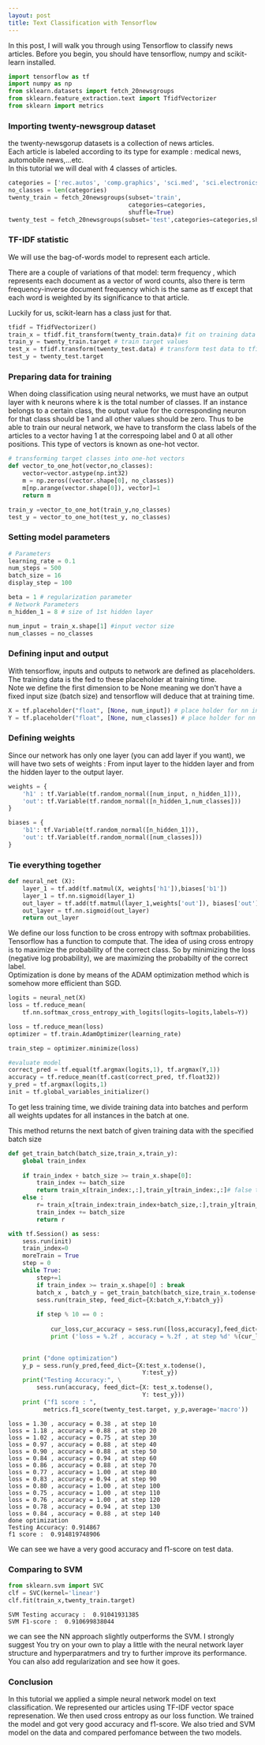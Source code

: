 ```yaml
---
layout: post
title: Text Classification with Tensorflow
---
```


In this post, I will walk you through using Tensorflow to classify news articles.
Before you begin, you should have tensorflow, numpy and scikit-learn installed.



```python
import tensorflow as tf
import numpy as np
from sklearn.datasets import fetch_20newsgroups
from sklearn.feature_extraction.text import TfidfVectorizer
from sklearn import metrics
```

### Importing twenty-newsgroup dataset
the twenty-newsgorup datasets is a collection of news articles.  
Each article is labeled according to its type for example : medical news, automobile news,...etc.  
In this tutorial we will deal with 4 classes of articles.


```python
categories = ['rec.autos', 'comp.graphics', 'sci.med', 'sci.electronics']
no_classes = len(categories)
twenty_train = fetch_20newsgroups(subset='train',
                                  categories=categories,
                                  shuffle=True)
twenty_test = fetch_20newsgroups(subset='test',categories=categories,shuffle=True)
```

### TF-IDF statistic
We will use the bag-of-words model to represent each article.  

There are a couple of variations of that model: term frequency , which represents each document as a vector of word counts, also there is term frequency-inverse document frequency which is the same as tf except that each word is weighted by its significance to that article.  

Luckily for us, scikit-learn has a class just for that.


```python
tfidf = TfidfVectorizer()
train_x = tfidf.fit_transform(twenty_train.data)# fit on training data
train_y = twenty_train.target # train target values
test_x = tfidf.transform(twenty_test.data) # transform test data to tfidf representation
test_y = twenty_test.target
```


### Preparing data for training
When doing classification using neural networks, we must have an output layer with k neurons where k is the total number of classes. If an instance belongs to a certain class, the output value for the corresponding neuron for that class should be 1 and all other values should be zero. Thus to be able to train our neural network, we have to transform the class labels of the articles to a vector having 1 at the correspoing label and 0 at all other positions. This type of vectors is known as one-hot vector.


```python
# transforming target classes into one-hot vectors
def vector_to_one_hot(vector,no_classes):
    vector=vector.astype(np.int32)
    m = np.zeros((vector.shape[0], no_classes))
    m[np.arange(vector.shape[0]), vector]=1
    return m

train_y =vector_to_one_hot(train_y,no_classes)
test_y = vector_to_one_hot(test_y, no_classes)
```

### Setting model parameters


```python
# Parameters
learning_rate = 0.1
num_steps = 500
batch_size = 16
display_step = 100

beta = 1 # regularization parameter
# Network Parameters
n_hidden_1 = 8 # size of 1st hidden layer

num_input = train_x.shape[1] #input vector size
num_classes = no_classes 
```

### Defining input and output

With tensorflow, inputs and outputs to network are defined as placeholders.  
The training data is the fed to these placeholder at training time.  
Note we define the first dimension to be None meaning we don't have a fixed input size (batch size) and tensorflow will deduce that at training time.


```python
X = tf.placeholder("float", [None, num_input]) # place holder for nn input
Y = tf.placeholder("float", [None, num_classes]) # place holder for nn output
```

### Defining weights
Since our network has only one layer (you can add layer if you want), we will have two sets of weights : From input layer to the hidden layer and from the hidden layer to the output layer.


```python
weights = {
    'h1' : tf.Variable(tf.random_normal([num_input, n_hidden_1])),
    'out': tf.Variable(tf.random_normal([n_hidden_1,num_classes]))
}

biases = {
    'b1': tf.Variable(tf.random_normal([n_hidden_1])),
    'out': tf.Variable(tf.random_normal([num_classes]))
}
```

### Tie everything together


```python
def neural_net (X):
    layer_1 = tf.add(tf.matmul(X, weights['h1']),biases['b1'])
    layer_1 = tf.nn.sigmoid(layer_1)
    out_layer = tf.add(tf.matmul(layer_1,weights['out']), biases['out'])
    out_layer = tf.nn.sigmoid(out_layer)
    return out_layer
```

We define our loss function to be cross entropy with softmax probabilities. Tensorflow has a function to compute that. 
The idea of using cross entropy is to maximize the probability of the correct class. So by minimizing the loss (negative log probability), we are maximizing the probabilty of the correct label.  
Optimization is done by means of the ADAM optimization method which is somehow more efficient than SGD.


```python
logits = neural_net(X)
loss = tf.reduce_mean(
    tf.nn.softmax_cross_entropy_with_logits(logits=logits,labels=Y))

loss = tf.reduce_mean(loss)
optimizer = tf.train.AdamOptimizer(learning_rate)

train_step = optimizer.minimize(loss)

#evaluate model
correct_pred = tf.equal(tf.argmax(logits,1), tf.argmax(Y,1))
accuracy = tf.reduce_mean(tf.cast(correct_pred, tf.float32))
y_pred = tf.argmax(logits,1)
init = tf.global_variables_initializer()
```

To get less training time, we divide training data into batches and perform all weights updates for all instances in the batch at one.  

This method returns the next batch of given training data with the specified batch size


```python
def get_train_batch(batch_size,train_x,train_y):
    global train_index
    
    if train_index + batch_size >= train_x.shape[0]:
        train_index += batch_size
        return train_x[train_index:,:],train_y[train_index:,:]# false to indicate no more training batches
    else :
        r= train_x[train_index:train_index+batch_size,:],train_y[train_index:train_index+batch_size,:]
        train_index += batch_size
        return r
```


```python
with tf.Session() as sess:
    sess.run(init)
    train_index=0
    moreTrain = True
    step = 0
    while True:
        step+=1
        if train_index >= train_x.shape[0] : break
        batch_x , batch_y = get_train_batch(batch_size,train_x.todense(),train_y)
        sess.run(train_step, feed_dict={X:batch_x,Y:batch_y})
        
        if step % 10 == 0 :
            
            cur_loss,cur_accuracy = sess.run([loss,accuracy],feed_dict={X:batch_x,Y:batch_y}) 
            print ('loss = %.2f , accuracy = %.2f , at step %d' %(cur_loss, cur_accuracy,step))
    

    print ("done optimization")
    y_p = sess.run(y_pred,feed_dict={X:test_x.todense(),
                                      Y:test_y})
    print("Testing Accuracy:", \
        sess.run(accuracy, feed_dict={X: test_x.todense(),
                                      Y: test_y}))
    print ("f1 score : ", 
          metrics.f1_score(twenty_test.target, y_p,average='macro'))
```

    loss = 1.30 , accuracy = 0.38 , at step 10
    loss = 1.18 , accuracy = 0.88 , at step 20
    loss = 1.02 , accuracy = 0.75 , at step 30
    loss = 0.97 , accuracy = 0.88 , at step 40
    loss = 0.90 , accuracy = 0.88 , at step 50
    loss = 0.84 , accuracy = 0.94 , at step 60
    loss = 0.86 , accuracy = 0.88 , at step 70
    loss = 0.77 , accuracy = 1.00 , at step 80
    loss = 0.83 , accuracy = 0.94 , at step 90
    loss = 0.80 , accuracy = 1.00 , at step 100
    loss = 0.75 , accuracy = 1.00 , at step 110
    loss = 0.76 , accuracy = 1.00 , at step 120
    loss = 0.78 , accuracy = 0.94 , at step 130
    loss = 0.84 , accuracy = 0.88 , at step 140
    done optimization
    Testing Accuracy: 0.914867
    f1 score :  0.914819748906
    

We can see we have a very good accuracy and f1-score on test data.

### Comparing to SVM


```python
from sklearn.svm import SVC
clf = SVC(kernel='linear')
clf.fit(train_x,twenty_train.target)
```



    SVM Testing accuracy :  0.91041931385
    SVM F1-score :  0.910699838044
    

we can see the NN approach slightly outperforms the SVM.
I strongly suggest You try on your own to play a little with the neural network layer structure and hyperparatmers and try to further improve its performance. You can also add regularization and see how it goes.

### Conclusion
In this tutorial we applied a simple neural network model on text classification. We represented our articles using TF-IDF vector space represenation. We then used cross entropy as our loss function. We trained the model and got very good accuracy and f1-score. We also tried and SVM model on the data and compared perfomance between the two models.  
